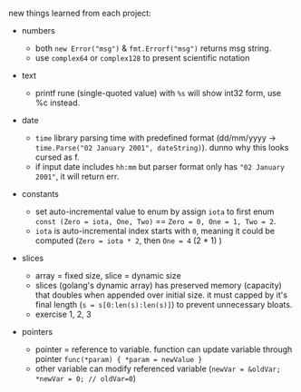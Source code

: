 new things learned from each project:
* numbers
    * both `new Error("msg")` & `fmt.Errorf("msg")` returns msg string.
    * use `complex64` or `complex128` to present scientific notation

* text
    * printf rune (single-quoted value) with `%s` will show int32 form, use %c instead.

* date
    * `time` library parsing time with predefined format (dd/mm/yyyy -> `time.Parse("02 January 2001", dateString)`). dunno why this looks cursed as f.
    * if input date includes `hh:mm` but parser format only has `"02 January 2001"`, it will return err.

* constants
    * set auto-incremental value to enum by assign `iota` to first enum `const (Zero = iota, One, Two)` == `Zero = 0, One = 1, Two = 2`.
    * `iota` is auto-incremental index starts with `0`, meaning it could be computed (`Zero = iota * 2`, then `One = 4` (2 * 1) )

* slices
    * array = fixed size, slice = dynamic size
    * slices (golang's dynamic array) has preserved memory (capacity) that doubles when appended over initial size. it must capped by it's final length (`s = s[0:len(s):len(s)]`) to prevent unnecessary bloats.
    * exercise 1, 2, 3

* pointers
    * pointer = reference to variable. function can update variable through pointer `func(*param) { *param = newValue }`
    * other variable can modify referenced variable (`newVar = &oldVar; *newVar = 0; // oldVar=0`)

